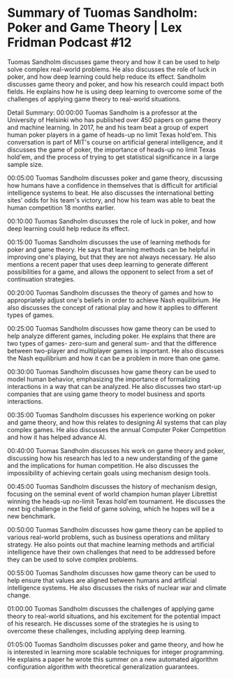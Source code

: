 # Summary of Tuomas Sandholm: Poker and Game Theory | Lex Fridman Podcast #12

Tuomas Sandholm discusses game theory and how it can be used to help solve complex real-world problems. He also discusses the role of luck in poker, and how deep learning could help reduce its effect.
Sandholm discusses game theory and poker, and how his research could impact both fields. He explains how he is using deep learning to overcome some of the challenges of applying game theory to real-world situations.

Detail Summary: 
00:00:00
Tuomas Sandholm is a professor at the University of Helsinki who has published over 450 papers on game theory and machine learning. In 2017, he and his team beat a group of expert human poker players in a game of heads-up no limit Texas hold'em. This conversation is part of MIT's course on artificial general intelligence, and it discusses the game of poker, the importance of heads-up no limit Texas hold'em, and the process of trying to get statistical significance in a large sample size.

00:05:00
Tuomas Sandholm discusses poker and game theory, discussing how humans have a confidence in themselves that is difficult for artificial intelligence systems to beat. He also discusses the international betting sites' odds for his team's victory, and how his team was able to beat the human competition 18 months earlier.

00:10:00
Tuomas Sandholm discusses the role of luck in poker, and how deep learning could help reduce its effect.

00:15:00
Tuomas Sandholm discusses the use of learning methods for poker and game theory. He says that learning methods can be helpful in improving one's playing, but that they are not always necessary. He also mentions a recent paper that uses deep learning to generate different possibilities for a game, and allows the opponent to select from a set of continuation strategies.

00:20:00
Tuomas Sandholm discusses the theory of games and how to appropriately adjust one's beliefs in order to achieve Nash equilibrium. He also discusses the concept of rational play and how it applies to different types of games.

00:25:00
Tuomas Sandholm discusses how game theory can be used to help analyze different games, including poker. He explains that there are two types of games- zero-sum and general sum- and that the difference between two-player and multiplayer games is important. He also discusses the Nash equilibrium and how it can be a problem in more than one game.

00:30:00
Tuomas Sandholm discusses how game theory can be used to model human behavior, emphasizing the importance of formalizing interactions in a way that can be analyzed. He also discusses two start-up companies that are using game theory to model business and sports interactions.

00:35:00
Tuomas Sandholm discusses his experience working on poker and game theory, and how this relates to designing AI systems that can play complex games. He also discusses the annual Computer Poker Competition and how it has helped advance AI.

00:40:00
Tuomas Sandholm discusses his work on game theory and poker, discussing how his research has led to a new understanding of the game and the implications for human competition. He also discusses the impossibility of achieving certain goals using mechanism design tools.

00:45:00
Tuomas Sandholm discusses the history of mechanism design, focusing on the seminal event of world champion human player Librettist winning the heads-up no-limit Texas hold'em tournament. He discusses the next big challenge in the field of game solving, which he hopes will be a new benchmark.

00:50:00
Tuomas Sandholm discusses how game theory can be applied to various real-world problems, such as business operations and military strategy. He also points out that machine learning methods and artificial intelligence have their own challenges that need to be addressed before they can be used to solve complex problems.

00:55:00
Tuomas Sandholm discusses how game theory can be used to help ensure that values are aligned between humans and artificial intelligence systems. He also discusses the risks of nuclear war and climate change.

01:00:00
Tuomas Sandholm discusses the challenges of applying game theory to real-world situations, and his excitement for the potential impact of his research. He discusses some of the strategies he is using to overcome these challenges, including applying deep learning.

01:05:00
Tuomas Sandholm discusses poker and game theory, and how he is interested in learning more scalable techniques for integer programming. He explains a paper he wrote this summer on a new automated algorithm configuration algorithm with theoretical generalization guarantees.

